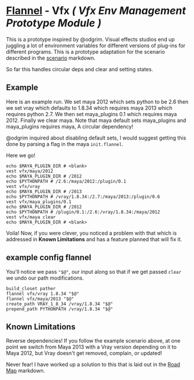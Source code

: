 # [Flannel][readme-md] - Vfx *( Vfx Env Management Prototype Module )*

This is a prototype inspired by @odgrim. Visual effects studios end up juggling a lot of environment variables for different versions of plug-ins for different programs. This is a prototype adaptation for the scenario described in the [scenario][vfx-scenario-md] markdown.

So far this handles circular deps and clear and setting states.

## Example

Here is an example run. We set maya 2012 which sets python to be 2.6 then we set vray which defaults to 1.8.34 which requires maya 2013 which requires python 2.7. We then set maya_plugins 0.1 which requires maya 2012. Finally we clear maya. Note that maya default sets maya_plugins and maya_plugins requires maya, A circular dependency!

@odgrim inquired about disabling default sets, I would suggest getting this done by parsing a flag in the maya `init.flannel`.

Here we go!

    echo $MAYA_PLUGIN_DIR # <blank>
    vest vfx/maya/2012
    echo $MAYA_PLUGIN_DIR # /2012
    echo $PYTHONPATH # /2.6:/maya/2012:/plugin/0.1
    vest vfx/vray
    echo $MAYA_PLUGIN_DIR # /2013
    echo $PYTHONPATH # /vray/1.8.34:/2.7:/maya/2013:/plugin/0.6
    vest vfx/maya_plugins/0.1
    echo $MAYA_PLUGIN_DIR # /2012
    echo $PYTHONPATH # /plugin/0.1:/2.6:/vray/1.8.34:/maya/2012
    vest vfx/maya clear
    echo $MAYA_PLUGIN_DIR # <blank>

Voila! Now, if you were clever, you noticed a problem with that which is addressed in **Known Limitations** and has a feature planned that will fix it.

## example config flannel

You'll notice we pass `"$@"`, our input along so that if we get passed `clear` we undo our path modifications.

    build_closet pather
    flannel vfx/vray 1.8.34 "$@"
    flannel vfx/maya/2013 "$@"
    create_path VRAY_1_8_34 /vray/1.8.34 "$@"
    prepend_path PYTHONPATH /vray/1.8.34 "$@"

## Known Limitations

Reverse dependencies! If you follow the example scenario above, at one point we switch from Maya 2013 with a Vray version depending on it to Maya 2012, but Vray doesn't get removed, complain, or updated!

Never fear! I have worked up a solution to this that is laid out in the [Road Map][road-map-md] markdown. 

[road-map-md]: ../ROAD_MAP.md "Road Map Markdown Page"
[vfx-scenario-md]: SCENARIO.md "Vfx Prototype Scenario"
[readme-md]: ../README.md "Flannel Readme"